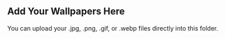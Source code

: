 ## Add Your Wallpapers Here

You can upload your .jpg, .png, .gif, or .webp files directly into this folder.

